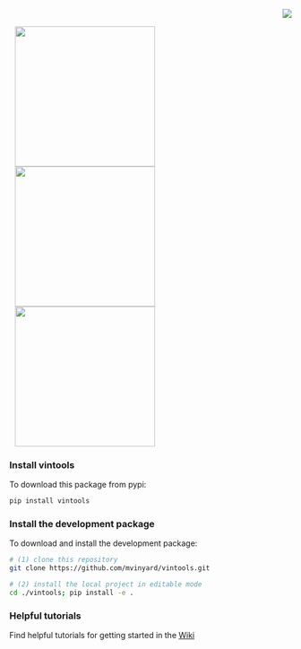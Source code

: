 [<img src="https://i.imgur.com/le4ym8u.png" align="right" hspace="0"/>](https://github.com/mvinyard/vintools/)

<p>&nbsp;</p>

[<img src="https://i.imgur.com/KmAFUuy.png" width="250"  hspace="10"/>](https://github.com/mvinyard/vintools/wiki) [<img src="https://i.imgur.com/zMPwyI1.png" width="250"  hspace="10"/>](https://) [<img src="https://i.imgur.com/l9rBZ8v.png" width="250"  hspace="10"/>](https://github.com/mvinyard/vintools/tree/main/vintools)

### Install vintools
To download this package from pypi:
```BASH
pip install vintools
```

### Install the development package
To download and install the development package:
```BASH
# (1) clone this repository
git clone https://github.com/mvinyard/vintools.git

# (2) install the local project in editable mode
cd ./vintools; pip install -e .
```

### Helpful tutorials
Find helpful tutorials for getting started in the [Wiki](https://github.com/mvinyard/vintools/wiki)
